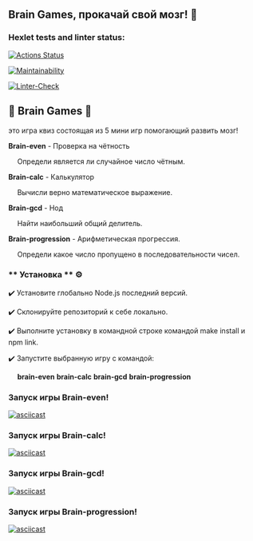 ## Brain Games, прокачай свой мозг! :brain:
### Hexlet tests and linter status:

[![Actions Status](https://github.com/korpeev/frontend-project-lvl1/workflows/hexlet-check/badge.svg)](https://github.com/korpeev/frontend-project-lvl1/actions)

[![Maintainability](https://api.codeclimate.com/v1/badges/a99a88d28ad37a79dbf6/maintainability)](https://codeclimate.com/github/codeclimate/codeclimate/maintainability)

[![Linter-Check](https://github.com/korpeev/frontend-project-lvl1/actions/workflows/eslint-check.yml/badge.svg)](https://github.com/korpeev/frontend-project-lvl1/actions/workflows/eslint-check.yml)
## :large_orange_diamond: Brain Games :large_orange_diamond:
это игра квиз состоящая из 5 мини игр помогающий развить мозг!

**Brain-even**  - Проверка на чётность

&emsp; Определи является ли случайное число чётным.

**Brain-calc** - Калькулятор

&emsp; Вычисли верно математическое выражение.

**Brain-gcd** - Нод

&emsp; Найти наибольший общий делитель.

**Brain-progression** - Арифметическая прогрессия.

&emsp;  Определи какое число пропущено в последовательности чисел.

### ** Установка **  :gear:
:heavy_check_mark: Установите глобально Node.js последний версий. 

:heavy_check_mark: Склонируйте репозиторий к себе локально. 

:heavy_check_mark: Выполните установку в командной строке командой make install и npm link. 

:heavy_check_mark: Запустите выбранную игру с командой: 

&emsp; **brain-even** **brain-calc** **brain-gcd** **brain-progression**
### Запуск игры Brain-even!
[![asciicast](https://asciinema.org/a/t6DIRewIuPMeTIstaJknMgESl.svg)](https://asciinema.org/a/t6DIRewIuPMeTIstaJknMgESl)

### Запуск игры Brain-calc!

[![asciicast](https://asciinema.org/a/pJTrmw7i5x4RKX90XKWiqPMfy.svg)](https://asciinema.org/a/pJTrmw7i5x4RKX90XKWiqPMfy)

### Запуск игры Brain-gcd!

[![asciicast](https://asciinema.org/a/l5JZ6YaxI40ozeig4DAV71cRT.svg)](https://asciinema.org/a/l5JZ6YaxI40ozeig4DAV71cRT)

### Запуск игры Brain-progression!

[![asciicast](https://asciinema.org/a/g7VXqPf6WheJ4YzkSMdhY7R53.svg)](https://asciinema.org/a/g7VXqPf6WheJ4YzkSMdhY7R53)

